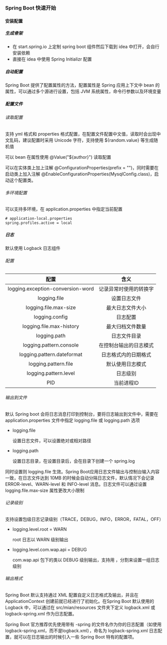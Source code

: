 ### Spring Boot 快速开始

#### 安装配置

##### 生成骨架

* 在 start.spring.io 上定制 spring boot 组件然后下载到 idea 中打开，会自行安装依赖
* 直接在 idea 中使用 Spring Initializr 配置

##### 自动配置

Spring Boot 提供了配置属性的方法，配置属性是 Spring 应用上下文中 bean 的属性，可以通过多个源进行设置，包括 JVM 系统属性，命令行参数以及环境变量

##### 配置文件

###### 读取配置

支持 yml 格式和 properties 格式配置，在配置文件配置中文值，读取时会出现中文乱码，建议配置时采用 Unicode 字符，支持使用 ${random.value} 等生成随机值

可以 bean 在属性使用 @Value("${author}") 读取配置

可以在实体类上加上注解 @ConfigurationProperties(prefix = "")，同时需要在启动类上加入注解 @EnableConfigurationProperties(MysqlConfig.class)，启动这个配置类。

###### 多环境配置

可以支持多环境，在 application.properties 中指定当前配置

```properties
# application-local.properties
spring.profiles.active = local
```

##### 日志

默认使用 Logback 日志组件

###### 配置

|               配置                |          含义          |
| :-------------------------------: | :--------------------: |
| logging.exception-conversion-word | 记录异常时使用的转换字 |
|           logging.file            |      设置日志文件      |
|       logging.file.max-size       |    最大日志文件大小    |
|          logging.config           |        日志配置        |
|     logging.file.max-history      |    最大归档文件数量    |
|           logging.path            |      日志文件目录      |
|      logging.pattern.console      | 在控制台输出的日志模式 |
|    logging.pattern.dateformat     |  日志格式内的日期格式  |
|       logging.pattern.file        |    默认使用日志模式    |
|       logging.pattern.level       |        日志级别        |
|                PID                |       当前进程ID       |

###### 输出到文件

默认 Spring boot 会将日志消息打印到控制台，要将日志输出到文件中，需要在 application.properties 文件中指定 logging.file 或 logging.path 选项

* logging.file

  设置日志文件，可以设置绝对或相对路径

* logging.path

  设置日志目录，在设置目录后，会在目录下创建一个 spring.log

同时设置则 logging.file 生效。Spring Boot应用日志文件输出与控制台输入内容一致，在日志文件达到 10MB 的时候会自动分隔日志文件，默认情况下会记录 ERROR-level、WARN-level 和 INFO-level 消息。日志文件可以通过设置logging.file.max-size 属性更改大小限制

###### 记录级别

支持设置包级日志记录级别（TRACE，DEBUG，INFO，ERROR，FATAL，OFF）

* logging.level.root = WARN

  root 日志以 WARN 级别输出

* logging.level.com.wap.api = DEBUG

  com.wap.api 包下的类以 DEBUG 级别输出，支持用 ，分割来设置一组日志级别

###### 输出格式

Spring Boot 默认支持通过 XML 配置自定义日志格式及输出，并且在 ApplicationContext 创建前就已经进行了初始化。在Spring Boot 默认使用的 Logback 中，可以通过在 src/mian/resources 文件夹下定义 logback.xml 或 logback-spring.xml 作为日志配置。 

 Spring Boot 官方推荐优先使用带有 -spring 的文件名作为你的日志配置（如使用 logback-spring.xml，而不是logback.xml），命名为 logback-spring.xml 日志配置，就可以在日志输出的时候引入一些 Spring Boot 特有的配置项。



